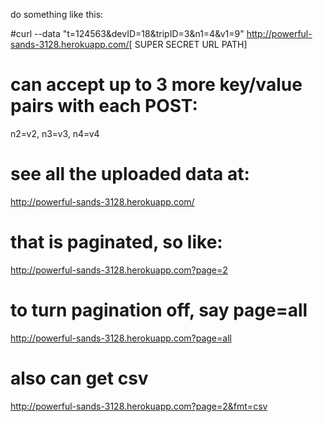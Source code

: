 do something like this:

#curl --data "t=124563&devID=18&tripID=3&n1=4&v1=9"  http://powerful-sands-3128.herokuapp.com/[
SUPER SECRET URL PATH]

# can accept up to 3 more key/value pairs with each POST:

n2=v2, n3=v3, n4=v4

# see all the uploaded data at:

http://powerful-sands-3128.herokuapp.com/

# that is paginated, so like:

http://powerful-sands-3128.herokuapp.com?page=2

# to turn pagination off, say page=all

http://powerful-sands-3128.herokuapp.com?page=all

# also can get csv

http://powerful-sands-3128.herokuapp.com?page=2&fmt=csv
